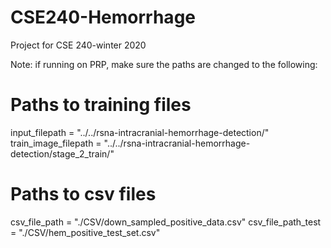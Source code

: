 # CSE240-Hemorrhage
Project for CSE 240-winter 2020


Note: if running on PRP, make sure the paths are changed to the following:

# Paths to training files        
input_filepath = "../../rsna-intracranial-hemorrhage-detection/"
train_image_filepath = "../../rsna-intracranial-hemorrhage-detection/stage_2_train/"

# Paths to csv files
csv_file_path = "./CSV/down_sampled_positive_data.csv"
csv_file_path_test = "./CSV/hem_positive_test_set.csv"
